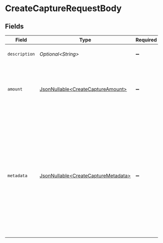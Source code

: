 # CreateCaptureRequestBody


## Fields

| Field                                                                                                                                                                                                                             | Type                                                                                                                                                                                                                              | Required                                                                                                                                                                                                                          | Description                                                                                                                                                                                                                       |
| --------------------------------------------------------------------------------------------------------------------------------------------------------------------------------------------------------------------------------- | --------------------------------------------------------------------------------------------------------------------------------------------------------------------------------------------------------------------------------- | --------------------------------------------------------------------------------------------------------------------------------------------------------------------------------------------------------------------------------- | --------------------------------------------------------------------------------------------------------------------------------------------------------------------------------------------------------------------------------- |
| `description`                                                                                                                                                                                                                     | *Optional\<String>*                                                                                                                                                                                                               | :heavy_minus_sign:                                                                                                                                                                                                                | The description of the capture.                                                                                                                                                                                                   |
| `amount`                                                                                                                                                                                                                          | [JsonNullable\<CreateCaptureAmount>](../../models/operations/CreateCaptureAmount.md)                                                                                                                                              | :heavy_minus_sign:                                                                                                                                                                                                                | The amount captured. If no amount is provided, the full authorized amount is captured.                                                                                                                                            |
| `metadata`                                                                                                                                                                                                                        | [JsonNullable\<CreateCaptureMetadata>](../../models/operations/CreateCaptureMetadata.md)                                                                                                                                          | :heavy_minus_sign:                                                                                                                                                                                                                | Provide any data you like, for example a string or a JSON object. We will save the data alongside the entity. Whenever<br/>you fetch the entity with our API, we will also include the metadata. You can use up to approximately 1kB. |